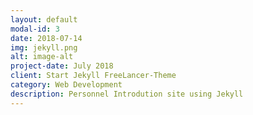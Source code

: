 ```yaml
---
layout: default
modal-id: 3
date: 2018-07-14
img: jekyll.png
alt: image-alt
project-date: July 2018
client: Start Jekyll FreeLancer-Theme
category: Web Development
description: Personnel Introdution site using Jekyll
---
```

